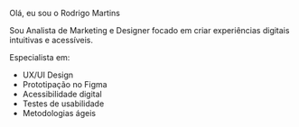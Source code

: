 Olá, eu sou o Rodrigo Martins

Sou Analista de Marketing e Designer focado em criar experiências digitais intuitivas e acessíveis.  

Especialista em:  
- UX/UI Design  
- Prototipação no Figma  
- Acessibilidade digital  
- Testes de usabilidade  
- Metodologias ágeis
